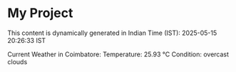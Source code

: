 # My Project

This content is dynamically generated in Indian Time (IST): 2025-05-15 20:26:33 IST


Current Weather in Coimbatore:
Temperature: 25.93 °C
Condition: overcast clouds
